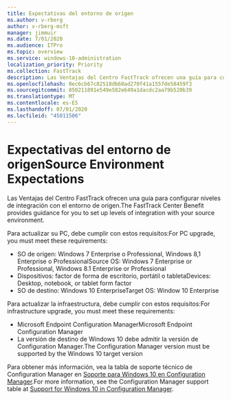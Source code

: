 ```yaml
---
title: Expectativas del entorno de origen
ms.author: v-rberg
author: v-rberg-msft
manager: jimmuir
ms.date: 7/01/2020
ms.audience: ITPro
ms.topic: overview
ms.service: windows-10-administration
localization_priority: Priority
ms.collection: FastTrack
description: Las Ventajas del Centro FastTrack ofrecen una guía para configurar niveles de integración con el entorno de origen para la implementación de Windows 10.
ms.openlocfilehash: 0ec6cb67c82518db60ad270f41a1557de58459f3
ms.sourcegitcommit: 850211891e549e582e649a1dacdc2aa79b520b39
ms.translationtype: MT
ms.contentlocale: es-ES
ms.lasthandoff: 07/01/2020
ms.locfileid: "45011506"
---
```

# <a name="source-environment-expectations"></a><span data-ttu-id="75fb8-103">Expectativas del entorno de origen</span><span class="sxs-lookup"><span data-stu-id="75fb8-103">Source Environment Expectations</span></span>

<span data-ttu-id="75fb8-104">Las Ventajas del Centro FastTrack ofrecen una guía para configurar niveles de integración con el entorno de origen.</span><span class="sxs-lookup"><span data-stu-id="75fb8-104">The FastTrack Center Benefit provides guidance for you to set up levels of integration with your source environment.</span></span>
  
<span data-ttu-id="75fb8-105">Para actualizar su PC, debe cumplir con estos requisitos:</span><span class="sxs-lookup"><span data-stu-id="75fb8-105">For PC upgrade, you must meet these requirements:</span></span>

- <span data-ttu-id="75fb8-106">SO de origen: Windows 7 Enterprise o Professional, Windows 8,1 Enterprise o Professional</span><span class="sxs-lookup"><span data-stu-id="75fb8-106">Source OS: Windows 7 Enterprise or Professional, Windows 8.1 Enterprise or Professional</span></span>
- <span data-ttu-id="75fb8-107">Dispositivos: factor de forma de escritorio, portátil o tableta</span><span class="sxs-lookup"><span data-stu-id="75fb8-107">Devices: Desktop, notebook, or tablet form factor</span></span>
- <span data-ttu-id="75fb8-108">SO de destino: Windows 10 Enterprise</span><span class="sxs-lookup"><span data-stu-id="75fb8-108">Target OS: Window 10 Enterprise</span></span>

<span data-ttu-id="75fb8-109">Para actualizar la infraestructura, debe cumplir con estos requisitos:</span><span class="sxs-lookup"><span data-stu-id="75fb8-109">For infrastructure upgrade, you must meet these requirements:</span></span>   

- <span data-ttu-id="75fb8-110">Microsoft Endpoint Configuration Manager</span><span class="sxs-lookup"><span data-stu-id="75fb8-110">Microsoft Endpoint Configuration Manager</span></span>  
- <span data-ttu-id="75fb8-111">La versión de destino de Windows 10 debe admitir la versión de Configuration Manager.</span><span class="sxs-lookup"><span data-stu-id="75fb8-111">The Configuration Manager version must be supported by the Windows 10 target version</span></span>

<span data-ttu-id="75fb8-112">Para obtener más información, vea la tabla de soporte técnico de Configuration Manager en [Soporte para Windows 10 en Configuration Manager](https://docs.microsoft.com/sccm/core/plan-design/configs/support-for-windows-10).</span><span class="sxs-lookup"><span data-stu-id="75fb8-112">For more information, see the Configuration Manager support table at [Support for Windows 10 in Configuration Manager](https://docs.microsoft.com/sccm/core/plan-design/configs/support-for-windows-10).</span></span>
  